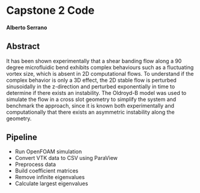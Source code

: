 # Capstone 2 Code #
#### Alberto Serrano ####

## Abstract ##
It has been shown experimentally that a shear banding flow along a 90 degree microfluidic bend exhibits complex behaviours such as a fluctuating vortex size, which is absent in 2D computational flows. To understand if the complex behavior is only a 3D effect, the 2D stable flow is perturbed sinusoidally in the z-direction and perturbed exponentially in time to determine if there exists an instability. The Oldroyd-B model was used to simulate the flow in a cross slot geometry to simplify the system and benchmark the approach, since it is known both experimentally and computationally that there exists an asymmetric instability along the geometry.

## Pipeline ##
+ Run OpenFOAM simulation
+ Convert VTK data to CSV using ParaView
+ Preprocess data
+ Build coefficient matrices
+ Remove infinite eigenvalues
+ Calculate largest eigenvalues
